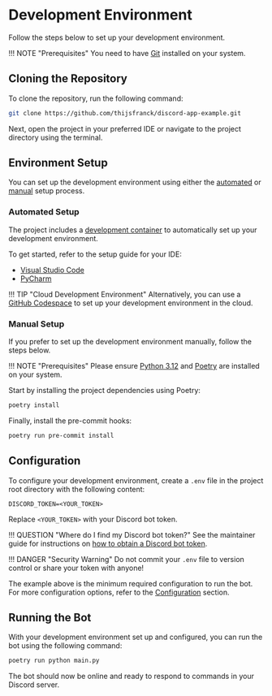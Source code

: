 # Development Environment

Follow the steps below to set up your development environment.

!!! NOTE "Prerequisites"
    You need to have [Git](https://git-scm.com) installed on your system.

## Cloning the Repository

To clone the repository, run the following command:

```bash
git clone https://github.com/thijsfranck/discord-app-example.git
```

Next, open the project in your preferred IDE or navigate to the project directory using the terminal.

## Environment Setup

You can set up the development environment using either the [automated](#automated-setup) or [manual](#manual-setup) setup process.

### Automated Setup

The project includes a [development container](https://containers.dev) to automatically set up your development environment.

To get started, refer to the setup guide for your IDE:

- [Visual Studio Code](https://code.visualstudio.com/docs/devcontainers/tutorial)
- [PyCharm](https://www.jetbrains.com/help/pycharm/connect-to-devcontainer.html)

!!! TIP "Cloud Development Environment"
    Alternatively, you can use a [GitHub Codespace](https://docs.github.com/en/codespaces/getting-started/quickstart) to set up your development environment in the cloud.

### Manual Setup

If you prefer to set up the development environment manually, follow the steps below.

!!! NOTE "Prerequisites"
    Please ensure [Python 3.12](https://www.python.org) and [Poetry](https://python-poetry.org) are installed on your system.

Start by installing the project dependencies using Poetry:

```bash
poetry install
```

Finally, install the pre-commit hooks:

```bash
poetry run pre-commit install
```

## Configuration

To configure your development environment, create a `.env` file in the project root directory with the following content:

```env
DISCORD_TOKEN=<YOUR_TOKEN>
```

Replace `<YOUR_TOKEN>` with your Discord bot token.

!!! QUESTION "Where do I find my Discord bot token?"
    See the maintainer guide for instructions on [how to obtain a Discord bot token](../maintainer-guide/configuration.md#discord_token).

!!! DANGER "Security Warning"
    Do not commit your `.env` file to version control or share your token with anyone!

The example above is the minimum required configuration to run the bot. For more configuration options, refer to the [Configuration](../maintainer-guide/configuration.md) section.

## Running the Bot

With your development environment set up and configured, you can run the bot using the following command:

```bash
poetry run python main.py
```

The bot should now be online and ready to respond to commands in your Discord server.
